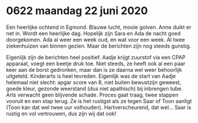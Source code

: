 # 0622 maandag 22 juni 2020
Een heerlijke ochtend in Egmond. Blauwe lucht, mooie golven. Anne duikt er net in. Wordt een heerlijke dag. Hopelijk zijn Sara en Ada de nacht goed doorgekomen. Ada al weer een week oud, en wat voor een week. Al twee ziekenhuizen van binnen gezien. Maar de berichten zijn nog steeds gunstig.

Eigenlijk zijn de berichten heel positief. Aadje krijgt zuurstof via een CPAP apparaat, voegt een beetje druk toe. Niet steeds, ze heeft ook al een paar keer aan de borst gedronken, maar dan is ze daarna wel weer behoorlijk uitgeteld. Kinderarts is heel tevreden. Eigenlijk was de start van Aadje helemaal niet slecht: apgar score van 8, niet buiten bewustzijn geweest, goede kleur, gezonde weerstand (dus niet apathisch) bij inbrengen tube. Arts verwacht geen blijvende schade. Proces gaat traag, twee stappen vooruit en een stap terug. Ze is het rustigst als ze tegen Saar of Toon aanligt (Toon kan dat wel twee uur volhouden). Hartverscheurend, dat wel... Saar is rustig en vol vertrouwen, dus zijn wij dat ook!